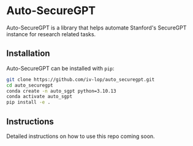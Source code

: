 # Auto-SecureGPT

Auto-SecureGPT is a library that helps automate Stanford's SecureGPT instance for research related tasks.

## Installation
Auto-SecureGPT can be installed with `pip`:
```bash
git clone https://github.com/iv-lop/auto_securegpt.git
cd auto_securegpt
conda create -n auto_sgpt python=3.10.13
conda activate auto_sgpt
pip install -e .
```

## Instructions
Detailed instructions on how to use this repo coming soon.
